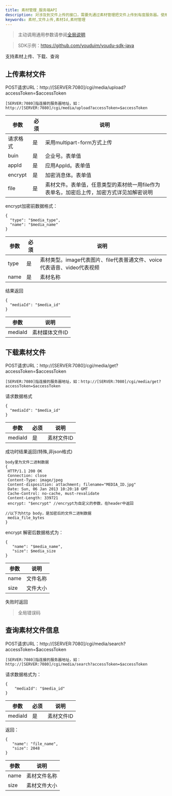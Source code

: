 ```yaml
---
title: 素材管理_服务端API
description: 对涉及到文件上传的接口，需要先通过素材管理把文件上传到有度服务器。使用时通过素材id进行文件关联
keywords: 素材,文件上传,素材Id,素材管理
---
```


> 主动调用通用参数请参阅[全局说明](c01_00002.md#_2)

> SDK示例：https://github.com/youduim/youdu-sdk-java

支持素材上传、下载、查询

## 上传素材文件

POST请求URL：http://[SERVER:7080]/cgi/media/upload?accessToken=$accessToken

```
[SERVER:7080]指连接的服务器地址，如：http://[SERVER:7080]/cgi/media/upload?accessToken=$accessToken
```

| 参数     | 必须 | 说明                                                         |
| -------- | ---- | ------------------------------------------------------------ |
| 请求格式 | 是   | 采用multipart-form方式上传                                   |
| buin     | 是   | 企业号。表单值                                               |
| appId    | 是   | 应用AppId。表单值                                            |
| encrypt  | 是   | 加密消息体。表单值                                           |
| file     | 是   | 素材文件。表单值，任意类型的素材统一用file作为表单名，加密后上传，加密方式详见加解密说明 |

encrypt加密前数据格式：

```
{
  "type": "$media_type",
  "name": "$media_name"
}
```

| 参数 | 必须 | 说明                                                         |
| ---- | ---- | ------------------------------------------------------------ |
| type | 是   | 素材类型。image代表图片、file代表普通文件、voice代表语音、video代表视频 |
| name | 是   | 素材名称                                                     |

结果返回
```
{
  "mediaId": "$media_id"
}
```

| 参数    | 说明           |
| ------- | -------------- |
| mediaId | 素材媒体文件ID |

## 下载素材文件

POST请求URL：http://[SERVER:7080]/cgi/media/get?accessToken=$accessToken

```
[SERVER:7080]指连接的服务器地址，如：http://[SERVER:7080]/cgi/media/get?accessToken=$accessToken
```

请求数据格式

```
{
  "mediaId": "$media_id"
}
```

| 参数    | 必须 | 说明       |
| ------- | ---- | ---------- |
| mediaId | 是   | 素材文件ID |

成功时结果返回(特殊,非json格式)

```
body里为文件二进制数据
{
 HTTP/1.1 200 OK
 Connection: close
 Content-Type: image/jpeg
 Content-disposition: attachment; filename="MEDIA_ID.jpg"
 Date: Sun, 06 Jan 2013 10:20:18 GMT
 Cache-Control: no-cache, must-revalidate
 Content-Length: 339721
 encrypt: "$encrypt" //encrypt为自定义的参数，在header中返回

//以下为http body，是加密后的文件二进制数据
 media_file_bytes
}
```

encrypt 解密后数据格式为：

```
{
   "name": "$media_name",
   "size": $media_size
}
```

| 参数 | 说明     |
| ---- | -------- |
| name | 文件名称 |
| size | 文件大小 |

失败时返回

> 全局错误码

## 查询素材文件信息

POST请求URL：http://[SERVER:7080]/cgi/media/search?accessToken=$accessToken

```
[SERVER:7080]指连接的服务器地址，如：http://[SERVER:7080]/cgi/media/search?accessToken=$accessToken
```

请求数据格式为：

```
{
    "mediaId": "$media_id"
}
```

| 参数    | 必须 | 说明       |
| ------- | ---- | ---------- |
| mediaId | 是   | 素材文件ID |

返回：

```
{
   "name": "file_name",
   "size": 2048
}
```

| 参数 | 说明         |
| ---- | ------------ |
| name | 素材文件名称 |
| size | 素材文件大小 |